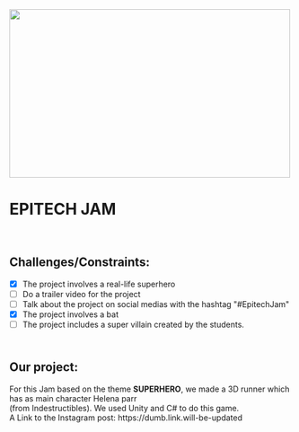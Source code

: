 <img src="https://wallpaperaccess.com/full/1734212.jpg"  width="500" height="300">
<br/>

<h1><b>EPITECH JAM</b></h1>

<br/>

## **Challenges/Constraints**:

- [x] The project involves a real-life superhero
- [ ] Do a trailer video for the project
- [ ] Talk about the project on social medias with the hashtag "#EpitechJam"
- [x] The project involves a bat
- [ ] The project includes a super villain created by the students.

<h2><br/><b>Our project:</b></h2>
<p>For this Jam based on the theme <b>SUPERHERO</b>, we made a 3D runner which has as main character Helena parr <br/>(from Indestructibles). We used Unity and C# to do this game.<br/>
A Link to the Instagram post: https://dumb.link.will-be-updated</p>
